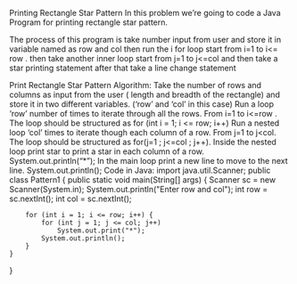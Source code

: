 Printing Rectangle Star Pattern
In this problem we’re going to code a Java Program for printing rectangle star pattern.

The process of this program is  take number input from user and store it in variable named as row and col then run the i for loop start from i=1 to i<= row . then take another inner loop start from j=1 to j<=col and then take a star printing statement after that take a line change statement

Print Rectangle Star Pattern
Algorithm:
Take the number of rows and columns as input from the user ( length and breadth of the rectangle) and store it in two different variables. (‘row’ and ‘col’ in this case)
Run a loop ‘row’ number of times to iterate through all the rows. From i=1 to i<=row . The loop should be structured as for (int i = 1; i <= row; i++)
 Run a nested loop ‘col’ times to iterate though each column of a row. From j=1 to j<col. The loop should be structured as for(j=1 ; j<=col ; j++).
Inside the nested loop print star to print a star in each column of  a row. System.out.println(“*”);
In the main loop print a new line to move to the next line. System.out.println();
Code in Java:
import java.util.Scanner;
public class Pattern1 {
    public static void main(String[] args) {
    	Scanner sc = new Scanner(System.in);
		System.out.println("Enter row and col");
		int row = sc.nextInt();
		int col = sc.nextInt();
		
		for (int i = 1; i <= row; i++) {
			for (int j = 1; j <= col; j++) 
				System.out.print("*");
			System.out.println();
		}
	}

}
